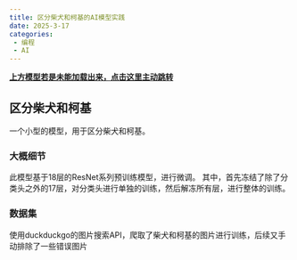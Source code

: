 ```yaml
---
title: 区分柴犬和柯基的AI模型实践
date: 2025-3-17
categories:
 - 编程
 - AI
---
```


<huggingface url="https://inksnow-corgi-shiba.hf.space" />


[**上方模型若是未能加载出来，点击这里主动跳转**](https://inksnow-corgi-shiba.hf.space/)

## 区分柴犬和柯基
一个小型的模型，用于区分柴犬和柯基。
### 大概细节
此模型基于18层的ResNet系列预训练模型，进行微调。
其中，首先冻结了除了分类头之外的17层，对分类头进行单独的训练，然后解冻所有层，进行整体的训练。
### 数据集
使用duckduckgo的图片搜索API，爬取了柴犬和柯基的图片进行训练，后续又手动排除了一些错误图片

